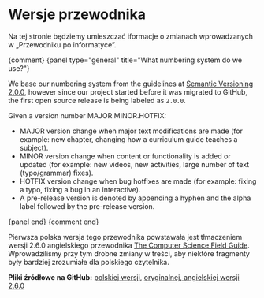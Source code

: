 # Wersje przewodnika

Na tej stronie będziemy umieszczać iformacje o zmianach wprowadzanych w „Przewodniku po informatyce”. 

{comment}
{panel type="general" title="What numbering system do we use?"}

We base our numbering system from the guidelines at [Semantic Versioning 2.0.0](http://semver.org/spec/v2.0.0.html), however since our project started before it was migrated to GitHub, the first open source release is being labeled as `2.0.0`.

Given a version number MAJOR.MINOR.HOTFIX:

- MAJOR version change when major text modifications are made (for example: new chapter, changing how a curriculum guide teaches a subject).
- MINOR version change when content or functionality is added or updated (for example: new videos, new activities, large number of text (typo/grammar) fixes).
- HOTFIX version change when bug hotfixes are made (for example: fixing a typo, fixing a bug in an interactive).
- A pre-release version is denoted by appending a hyphen and the alpha label followed by the pre-release version.

{panel end}
{comment end}

Pierwsza polska wersja tego przewodnika powstawała jest tłmaczeniem wersji 2.6.0 angielskiego przewodnika [The Computer Science Field Guide](http://csfieldguide.org.nz). Wprowadziliśmy przy tym drobne zmiany w treści, aby niektóre fragmenty były bardziej zrozumiałe dla polskiego czytelnika. 


**Pliki źródłowe na GitHub:** [polskiej wersji](https://github.com/perekietka/cs-field-guide),
[oryginalnej, angielskiej wersji 2.6.0](https://github.com/uccser/cs-field-guide/releases/tag/v2.6.0)

